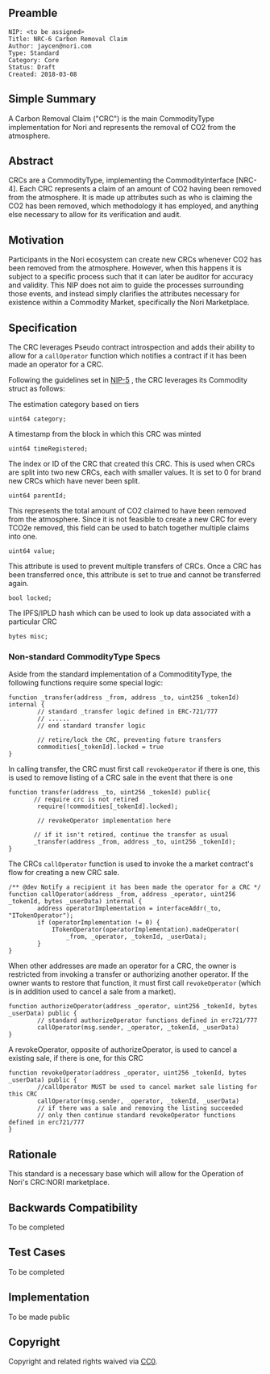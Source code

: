 ## Preamble

    NIP: <to be assigned>
    Title: NRC-6 Carbon Removal Claim
    Author: jaycen@nori.com
    Type: Standard
    Category: Core
    Status: Draft
    Created: 2018-03-08

## Simple Summary
A Carbon Removal Claim ("CRC") is the main CommodityType implementation for Nori and represents the removal of CO2 from the atmosphere. 

## Abstract
CRCs are a CommodityType, implementing the CommodityInterface [NRC-4]. Each CRC represents a claim of an amount of CO2 having been removed from the atmosphere. It is made up attributes such as who is claiming the CO2 has been removed, which methodology it has employed, and anything else necessary to allow for its verification and audit. 

## Motivation
Participants in the Nori ecosystem can create new CRCs whenever CO2 has been removed from the atmosphere. However, when this happens it is subject to a specific process such that it can later be auditor for accuracy and validity.  This NIP does not aim to guide the processes surrounding those events, and instead simply clarifies the attributes necessary for existence within a Commodity Market, specifically the Nori Marketplace. 

## Specification
The CRC leverages Pseudo contract introspection and adds their ability to allow for a `callOperator` function which notifies a contract if it has been made an operator for a CRC.

Following the guidelines set in [NIP-5]() , the CRC leverages its Commodity struct as follows:

The estimation category based on tiers
```solidity
uint64 category;
```

A timestamp from the block in which this CRC was minted
```solidity
uint64 timeRegistered;
```

The index or ID of the CRC that created this CRC. This is used when CRCs are split into two new CRCs, each with smaller values. It is set to 0 for brand new CRCs which have never been split. 
```solidity
uint64 parentId;
```

This represents the total amount of CO2 claimed to have been removed from the atmosphere. Since it is not feasible to create a new CRC for every TCO2e removed, this field can be used to batch together multiple claims into one.
```solidity
uint64 value;
```

This attribute is used to prevent multiple transfers of CRCs. Once a CRC has been transferred once, this attribute is set to true and cannot be transferred again. 
```solidity
bool locked;
```

The IPFS/IPLD hash which can be used to look up data associated with a particular CRC
```solidity
bytes misc;
```


### Non-standard CommodityType Specs
Aside from the standard implementation of a CommoditityType, the following functions require some special logic:
```solidity
function _transfer(address _from, address _to, uint256 _tokenId) internal {
        // standard _transfer logic defined in ERC-721/777
        // ......
        // end standard transfer logic
       
        // retire/lock the CRC, preventing future transfers 
        commodities[_tokenId].locked = true
}
```
In calling transfer, the CRC must first call `revokeOperator` if there is one, this is used to remove listing of a CRC sale in the event that there is one
```solidity
function transfer(address _to, uint256 _tokenId) public{
       // require crc is not retired
        require(!commodities[_tokenId].locked);
       
        // revokeOperator implementation here
        
       // if it isn't retired, continue the transfer as usual
       _transfer(address _from, address _to, uint256 _tokenId);
}
```

The CRCs `callOperator` function is used to invoke the a market contract's flow for creating a new CRC sale.
```solidity
/** @dev Notify a recipient it has been made the operator for a CRC */
function callOperator(address _from, address _operator, uint256 _tokenId, bytes _userData) internal {
        address operatorImplementation = interfaceAddr(_to, "ITokenOperator");
        if (operatorImplementation != 0) {
            ITokenOperator(operatorImplementation).madeOperator(
                _from, _operator, _tokenId, _userData);
        }
}
```
When other addresses are made an operator for a CRC, the owner is restricted from invoking a transfer or authorizing another operator. If the owner wants to restore that function, it must first call `revokeOperator` (which is in addition used to cancel a sale from a market). 
```solidity
function authorizeOperator(address _operator, uint256 _tokenId, bytes _userData) public {
        // standard authorizeOperator functions defined in erc721/777
        callOperator(msg.sender, _operator, _tokenId, _userData)
}
```
A revokeOperator, opposite of authorizeOperator, is used to cancel a existing sale, if there is one, for this CRC
```solidity
function revokeOperator(address _operator, uint256 _tokenId, bytes _userData) public {
        //callOperator MUST be used to cancel market sale listing for this CRC
        callOperator(msg.sender, _operator, _tokenId, _userData)
        // if there was a sale and removing the listing succeeded
        // only then continue standard revokeOperator functions defined in erc721/777
}
```
## Rationale
This standard is a necessary base which will allow for the Operation of Nori's CRC:NORI marketplace.

## Backwards Compatibility
To be completed

## Test Cases
To be completed

## Implementation
To be made public

## Copyright
Copyright and related rights waived via [CC0](https://creativecommons.org/publicdomain/zero/1.0/).

